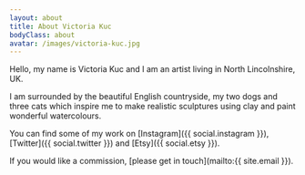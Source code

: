 ```yaml
---
layout: about
title: About Victoria Kuc
bodyClass: about
avatar: /images/victoria-kuc.jpg
---
```

Hello, my name is Victoria Kuc and I am an artist living in North Lincolnshire, UK.

I am surrounded by the beautiful English countryside, my two dogs and three cats
which inspire me to make realistic sculptures using clay and paint wonderful
watercolours.

You can find some of my work on [Instagram]({{ social.instagram }}),
[Twitter]({{ social.twitter }}) and [Etsy]({{ social.etsy }}).

If you would like a commission, [please get in touch](mailto:{{ site.email }}).
